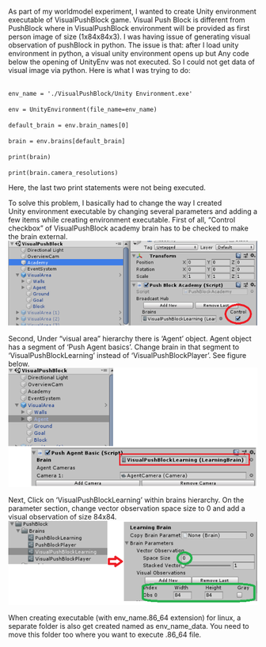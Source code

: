 As part of my worldmodel experiment, I wanted to create Unity environment executable of VisualPushBlock game. Visual Push Block is different from PushBlock where in VisualPushBlock environment will be provided as first person image of size (1x84x84x3). I was having issue of generating visual observation of pushBlock in python. The issue is that: after I load unity environment in python, a visual unity environment opens up but Any code below the opening of UnityEnv was not executed. So I could not get data of visual image via python. Here is what I was trying to do:

```from mlagents.envs import UnityEnvironment

env_name = './VisualPushBlock/Unity Environment.exe'

env = UnityEnvironment(file_name=env_name)

default_brain = env.brain_names[0]

brain = env.brains[default_brain]

print(brain)

print(brain.camera_resolutions)
```

Here, the last two print statements were not being executed.

To solve this problem, I basically had to change the way I created Unity environment executable by changing several parameters and adding a few items while creating environment executable. First of all, “Control checkbox” of VisualPushBlock academy brain has to be checked to make the brain external.
![External](/images/create_visual_pushblock_unity_env/unity-brain-external.png)

Second, Under “visual area” hierarchy there is ‘Agent’ object. Agent object has a segment of ‘Push Agent basics’. Change brain in that segment to ‘VisualPushBlockLearning’ instead of ‘VisualPushBlockPlayer’. See figure below.
![Learning](/images/create_visual_pushblock_unity_env/unity-visual-brain.png)

Next, Click on ‘VisualPushBlockLearning’ within brains hierarchy. On the parameter section, change vector observation space size to 0 and add a visual observation of size 84x84. 
![Space](/images/create_visual_pushblock_unity_env/space_size.png)

When creating executable (with env_name.86_64 extension) for linux, a separate folder is also get created named as env_name_data. You need to move this folder too where you want to execute .86_64 file.
